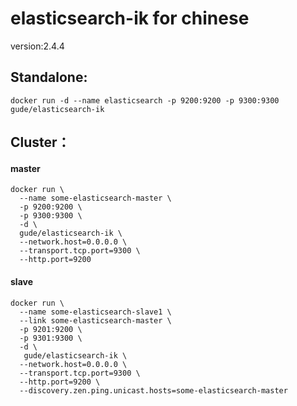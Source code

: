 # elasticsearch-ik for chinese
version:2.4.4
## Standalone:
`docker run -d --name elasticsearch -p 9200:9200 -p 9300:9300 gude/elasticsearch-ik`

## Cluster：
#### master
```
docker run \
  --name some-elasticsearch-master \
  -p 9200:9200 \
  -p 9300:9300 \
  -d \
  gude/elasticsearch-ik \
  --network.host=0.0.0.0 \
  --transport.tcp.port=9300 \
  --http.port=9200
```
#### slave
```
docker run \
  --name some-elasticsearch-slave1 \
  --link some-elasticsearch-master \
  -p 9201:9200 \
  -p 9301:9300 \
  -d \
   gude/elasticsearch-ik \
  --network.host=0.0.0.0 \
  --transport.tcp.port=9300 \
  --http.port=9200 \
  --discovery.zen.ping.unicast.hosts=some-elasticsearch-master
```
